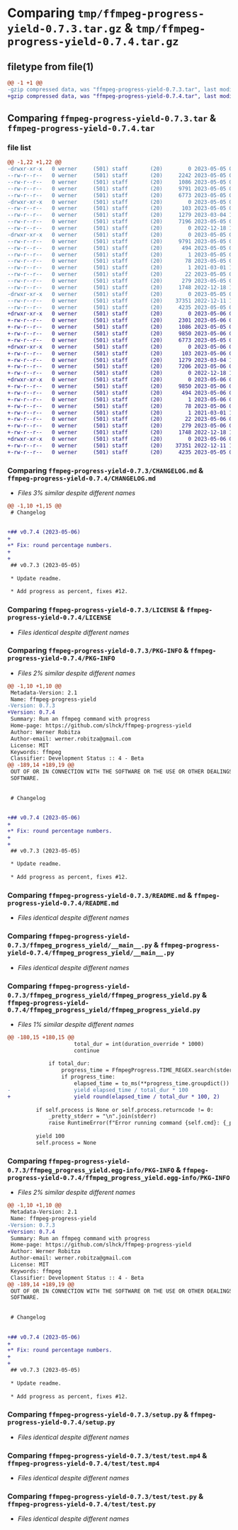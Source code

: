 # Comparing `tmp/ffmpeg-progress-yield-0.7.3.tar.gz` & `tmp/ffmpeg-progress-yield-0.7.4.tar.gz`

## filetype from file(1)

```diff
@@ -1 +1 @@
-gzip compressed data, was "ffmpeg-progress-yield-0.7.3.tar", last modified: Fri May  5 06:39:03 2023, max compression
+gzip compressed data, was "ffmpeg-progress-yield-0.7.4.tar", last modified: Sat May  6 09:37:16 2023, max compression
```

## Comparing `ffmpeg-progress-yield-0.7.3.tar` & `ffmpeg-progress-yield-0.7.4.tar`

### file list

```diff
@@ -1,22 +1,22 @@
-drwxr-xr-x   0 werner     (501) staff       (20)        0 2023-05-05 06:39:03.235857 ffmpeg-progress-yield-0.7.3/
--rw-r--r--   0 werner     (501) staff       (20)     2242 2023-05-05 06:39:02.000000 ffmpeg-progress-yield-0.7.3/CHANGELOG.md
--rw-r--r--   0 werner     (501) staff       (20)     1086 2023-05-05 06:38:37.000000 ffmpeg-progress-yield-0.7.3/LICENSE
--rw-r--r--   0 werner     (501) staff       (20)     9791 2023-05-05 06:39:03.236019 ffmpeg-progress-yield-0.7.3/PKG-INFO
--rw-r--r--   0 werner     (501) staff       (20)     6773 2023-05-05 06:38:38.000000 ffmpeg-progress-yield-0.7.3/README.md
-drwxr-xr-x   0 werner     (501) staff       (20)        0 2023-05-05 06:39:03.233566 ffmpeg-progress-yield-0.7.3/ffmpeg_progress_yield/
--rw-r--r--   0 werner     (501) staff       (20)      103 2023-05-05 06:39:01.000000 ffmpeg-progress-yield-0.7.3/ffmpeg_progress_yield/__init__.py
--rw-r--r--   0 werner     (501) staff       (20)     1279 2023-03-04 16:13:54.000000 ffmpeg-progress-yield-0.7.3/ffmpeg_progress_yield/__main__.py
--rw-r--r--   0 werner     (501) staff       (20)     7196 2023-05-05 06:35:33.000000 ffmpeg-progress-yield-0.7.3/ffmpeg_progress_yield/ffmpeg_progress_yield.py
--rw-r--r--   0 werner     (501) staff       (20)        0 2022-12-18 19:28:54.000000 ffmpeg-progress-yield-0.7.3/ffmpeg_progress_yield/py.typed
-drwxr-xr-x   0 werner     (501) staff       (20)        0 2023-05-05 06:39:03.234712 ffmpeg-progress-yield-0.7.3/ffmpeg_progress_yield.egg-info/
--rw-r--r--   0 werner     (501) staff       (20)     9791 2023-05-05 06:39:03.000000 ffmpeg-progress-yield-0.7.3/ffmpeg_progress_yield.egg-info/PKG-INFO
--rw-r--r--   0 werner     (501) staff       (20)      494 2023-05-05 06:39:03.000000 ffmpeg-progress-yield-0.7.3/ffmpeg_progress_yield.egg-info/SOURCES.txt
--rw-r--r--   0 werner     (501) staff       (20)        1 2023-05-05 06:39:03.000000 ffmpeg-progress-yield-0.7.3/ffmpeg_progress_yield.egg-info/dependency_links.txt
--rw-r--r--   0 werner     (501) staff       (20)       78 2023-05-05 06:39:03.000000 ffmpeg-progress-yield-0.7.3/ffmpeg_progress_yield.egg-info/entry_points.txt
--rw-r--r--   0 werner     (501) staff       (20)        1 2021-03-01 12:51:44.000000 ffmpeg-progress-yield-0.7.3/ffmpeg_progress_yield.egg-info/not-zip-safe
--rw-r--r--   0 werner     (501) staff       (20)       22 2023-05-05 06:39:03.000000 ffmpeg-progress-yield-0.7.3/ffmpeg_progress_yield.egg-info/top_level.txt
--rw-r--r--   0 werner     (501) staff       (20)      279 2023-05-05 06:39:03.236380 ffmpeg-progress-yield-0.7.3/setup.cfg
--rw-r--r--   0 werner     (501) staff       (20)     1748 2022-12-18 19:28:54.000000 ffmpeg-progress-yield-0.7.3/setup.py
-drwxr-xr-x   0 werner     (501) staff       (20)        0 2023-05-05 06:39:03.235533 ffmpeg-progress-yield-0.7.3/test/
--rw-r--r--   0 werner     (501) staff       (20)    37351 2022-12-11 11:53:49.000000 ffmpeg-progress-yield-0.7.3/test/test.mp4
--rw-r--r--   0 werner     (501) staff       (20)     4235 2023-05-05 06:37:46.000000 ffmpeg-progress-yield-0.7.3/test/test.py
+drwxr-xr-x   0 werner     (501) staff       (20)        0 2023-05-06 09:37:16.416104 ffmpeg-progress-yield-0.7.4/
+-rw-r--r--   0 werner     (501) staff       (20)     2301 2023-05-06 09:37:15.000000 ffmpeg-progress-yield-0.7.4/CHANGELOG.md
+-rw-r--r--   0 werner     (501) staff       (20)     1086 2023-05-05 06:38:37.000000 ffmpeg-progress-yield-0.7.4/LICENSE
+-rw-r--r--   0 werner     (501) staff       (20)     9850 2023-05-06 09:37:16.416243 ffmpeg-progress-yield-0.7.4/PKG-INFO
+-rw-r--r--   0 werner     (501) staff       (20)     6773 2023-05-05 06:38:38.000000 ffmpeg-progress-yield-0.7.4/README.md
+drwxr-xr-x   0 werner     (501) staff       (20)        0 2023-05-06 09:37:16.413665 ffmpeg-progress-yield-0.7.4/ffmpeg_progress_yield/
+-rw-r--r--   0 werner     (501) staff       (20)      103 2023-05-06 09:37:14.000000 ffmpeg-progress-yield-0.7.4/ffmpeg_progress_yield/__init__.py
+-rw-r--r--   0 werner     (501) staff       (20)     1279 2023-03-04 16:13:54.000000 ffmpeg-progress-yield-0.7.4/ffmpeg_progress_yield/__main__.py
+-rw-r--r--   0 werner     (501) staff       (20)     7206 2023-05-06 09:36:51.000000 ffmpeg-progress-yield-0.7.4/ffmpeg_progress_yield/ffmpeg_progress_yield.py
+-rw-r--r--   0 werner     (501) staff       (20)        0 2022-12-18 19:28:54.000000 ffmpeg-progress-yield-0.7.4/ffmpeg_progress_yield/py.typed
+drwxr-xr-x   0 werner     (501) staff       (20)        0 2023-05-06 09:37:16.415040 ffmpeg-progress-yield-0.7.4/ffmpeg_progress_yield.egg-info/
+-rw-r--r--   0 werner     (501) staff       (20)     9850 2023-05-06 09:37:16.000000 ffmpeg-progress-yield-0.7.4/ffmpeg_progress_yield.egg-info/PKG-INFO
+-rw-r--r--   0 werner     (501) staff       (20)      494 2023-05-06 09:37:16.000000 ffmpeg-progress-yield-0.7.4/ffmpeg_progress_yield.egg-info/SOURCES.txt
+-rw-r--r--   0 werner     (501) staff       (20)        1 2023-05-06 09:37:16.000000 ffmpeg-progress-yield-0.7.4/ffmpeg_progress_yield.egg-info/dependency_links.txt
+-rw-r--r--   0 werner     (501) staff       (20)       78 2023-05-06 09:37:16.000000 ffmpeg-progress-yield-0.7.4/ffmpeg_progress_yield.egg-info/entry_points.txt
+-rw-r--r--   0 werner     (501) staff       (20)        1 2021-03-01 12:51:44.000000 ffmpeg-progress-yield-0.7.4/ffmpeg_progress_yield.egg-info/not-zip-safe
+-rw-r--r--   0 werner     (501) staff       (20)       22 2023-05-06 09:37:16.000000 ffmpeg-progress-yield-0.7.4/ffmpeg_progress_yield.egg-info/top_level.txt
+-rw-r--r--   0 werner     (501) staff       (20)      279 2023-05-06 09:37:16.416642 ffmpeg-progress-yield-0.7.4/setup.cfg
+-rw-r--r--   0 werner     (501) staff       (20)     1748 2022-12-18 19:28:54.000000 ffmpeg-progress-yield-0.7.4/setup.py
+drwxr-xr-x   0 werner     (501) staff       (20)        0 2023-05-06 09:37:16.415940 ffmpeg-progress-yield-0.7.4/test/
+-rw-r--r--   0 werner     (501) staff       (20)    37351 2022-12-11 11:53:49.000000 ffmpeg-progress-yield-0.7.4/test/test.mp4
+-rw-r--r--   0 werner     (501) staff       (20)     4235 2023-05-05 06:37:46.000000 ffmpeg-progress-yield-0.7.4/test/test.py
```

### Comparing `ffmpeg-progress-yield-0.7.3/CHANGELOG.md` & `ffmpeg-progress-yield-0.7.4/CHANGELOG.md`

 * *Files 3% similar despite different names*

```diff
@@ -1,10 +1,15 @@
 # Changelog
 
 
+## v0.7.4 (2023-05-06)
+
+* Fix: round percentage numbers.
+
+
 ## v0.7.3 (2023-05-05)
 
 * Update readme.
 
 * Add progress as percent, fixes #12.
```

### Comparing `ffmpeg-progress-yield-0.7.3/LICENSE` & `ffmpeg-progress-yield-0.7.4/LICENSE`

 * *Files identical despite different names*

### Comparing `ffmpeg-progress-yield-0.7.3/PKG-INFO` & `ffmpeg-progress-yield-0.7.4/PKG-INFO`

 * *Files 2% similar despite different names*

```diff
@@ -1,10 +1,10 @@
 Metadata-Version: 2.1
 Name: ffmpeg-progress-yield
-Version: 0.7.3
+Version: 0.7.4
 Summary: Run an ffmpeg command with progress
 Home-page: https://github.com/slhck/ffmpeg-progress-yield
 Author: Werner Robitza
 Author-email: werner.robitza@gmail.com
 License: MIT
 Keywords: ffmpeg
 Classifier: Development Status :: 4 - Beta
@@ -189,14 +189,19 @@
 OUT OF OR IN CONNECTION WITH THE SOFTWARE OR THE USE OR OTHER DEALINGS IN THE
 SOFTWARE.
 
 
 # Changelog
 
 
+## v0.7.4 (2023-05-06)
+
+* Fix: round percentage numbers.
+
+
 ## v0.7.3 (2023-05-05)
 
 * Update readme.
 
 * Add progress as percent, fixes #12.
```

### Comparing `ffmpeg-progress-yield-0.7.3/README.md` & `ffmpeg-progress-yield-0.7.4/README.md`

 * *Files identical despite different names*

### Comparing `ffmpeg-progress-yield-0.7.3/ffmpeg_progress_yield/__main__.py` & `ffmpeg-progress-yield-0.7.4/ffmpeg_progress_yield/__main__.py`

 * *Files identical despite different names*

### Comparing `ffmpeg-progress-yield-0.7.3/ffmpeg_progress_yield/ffmpeg_progress_yield.py` & `ffmpeg-progress-yield-0.7.4/ffmpeg_progress_yield/ffmpeg_progress_yield.py`

 * *Files 1% similar despite different names*

```diff
@@ -180,15 +180,15 @@
                     total_dur = int(duration_override * 1000)
                     continue
 
             if total_dur:
                 progress_time = FfmpegProgress.TIME_REGEX.search(stderr_line)
                 if progress_time:
                     elapsed_time = to_ms(**progress_time.groupdict())
-                    yield elapsed_time / total_dur * 100
+                    yield round(elapsed_time / total_dur * 100, 2)
 
         if self.process is None or self.process.returncode != 0:
             _pretty_stderr = "\n".join(stderr)
             raise RuntimeError(f"Error running command {self.cmd}: {_pretty_stderr}")
 
         yield 100
         self.process = None
```

### Comparing `ffmpeg-progress-yield-0.7.3/ffmpeg_progress_yield.egg-info/PKG-INFO` & `ffmpeg-progress-yield-0.7.4/ffmpeg_progress_yield.egg-info/PKG-INFO`

 * *Files 2% similar despite different names*

```diff
@@ -1,10 +1,10 @@
 Metadata-Version: 2.1
 Name: ffmpeg-progress-yield
-Version: 0.7.3
+Version: 0.7.4
 Summary: Run an ffmpeg command with progress
 Home-page: https://github.com/slhck/ffmpeg-progress-yield
 Author: Werner Robitza
 Author-email: werner.robitza@gmail.com
 License: MIT
 Keywords: ffmpeg
 Classifier: Development Status :: 4 - Beta
@@ -189,14 +189,19 @@
 OUT OF OR IN CONNECTION WITH THE SOFTWARE OR THE USE OR OTHER DEALINGS IN THE
 SOFTWARE.
 
 
 # Changelog
 
 
+## v0.7.4 (2023-05-06)
+
+* Fix: round percentage numbers.
+
+
 ## v0.7.3 (2023-05-05)
 
 * Update readme.
 
 * Add progress as percent, fixes #12.
```

### Comparing `ffmpeg-progress-yield-0.7.3/setup.py` & `ffmpeg-progress-yield-0.7.4/setup.py`

 * *Files identical despite different names*

### Comparing `ffmpeg-progress-yield-0.7.3/test/test.mp4` & `ffmpeg-progress-yield-0.7.4/test/test.mp4`

 * *Files identical despite different names*

### Comparing `ffmpeg-progress-yield-0.7.3/test/test.py` & `ffmpeg-progress-yield-0.7.4/test/test.py`

 * *Files identical despite different names*

